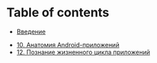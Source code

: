 # Table of contents

* [Введение](README.md)
<!-- * [1. Setting up an Android Studio Development Environment](01-setting-up-development/README.md) -->
<!-- * [2. Первое приложение](02-creating-example-app/README.md) -->
<!-- * [3. Создание виртуального устройства](03-creating-avd/README.md) -->
* [10. Анатомия Android-приложений](10-anatomy-android-application/README.md)
* [12. Познание жизненного цикла приложений](12-understanding-activity-lifecycles/README.md)
